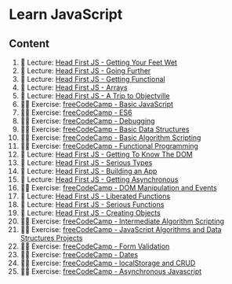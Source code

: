 # Learn JavaScript

## Content

1. 📖 Lecture: [Head First JS - Getting Your Feet Wet](./js-lec-head-first-js-getting-your-feet-wet.md)
2. 📖 Lecture: [Head First JS - Going Further](./js-lec-head-first-js-going-further.md)
3. 📖 Lecture: [Head First JS - Getting Functional](./js-lec-head-first-js-getting-functional.md)
4. 📖 Lecture: [Head First JS - Arrays](./js-lec-head-first-js-arrays.md)
5. 📖 Lecture: [Head First JS - A Trip to Objectville](./js-lec-head-first-js-a-trip-to-objectville.md)
6. 🏃‍♂️ Exercise: [freeCodeCamp - Basic JavaScript](./js-ex-freecodecamp-basic-js.md)
7. 🏃‍♂️ Exercise: [freeCodeCamp - ES6](./js-ex-freecodecamp-es6.md)
8. 🏃‍♂️ Exercise: [freeCodeCamp - Debugging](./js-ex-freecodecamp-debugging.md)
9. 🏃‍♂️ Exercise: [freeCodeCamp - Basic Data Structures](./js-ex-freecodecamp-basic-data-structures.md)
10. 🏃‍♂️ Exercise: [freeCodeCamp - Basic Algorithm Scripting](./js-ex-freecodecamp-basic-algorithm-scripting.md)
11. 🏃‍♂️ Exercise: [freeCodeCamp - Functional Programming](./js-ex-freecodecamp-functional-programming.md)
12. 📖 Lecture: [Head First JS - Getting To Know The DOM](./js-lec-head-first-js-getting-to-know-the-dom.md)
13. 📖 Lecture: [Head First JS - Serious Types](./js-lec-head-first-js-serious-types.md)
14. 📖 Lecture: [Head First JS - Building an App](./js-lec-head-first-js-building-an-app.md)
15. 📖 Lecture: [Head First JS - Getting Asynchronous](./js-lec-head-first-js-getting-asynchronous.md)
16. 🏃‍♂️ Exercise: [freeCodeCamp - DOM Manipulation and Events](./js-ex-freecodecamp-dom-manipulation-and-events.md)
17. 📖 Lecture: [Head First JS - Liberated Functions](./js-lec-head-first-js-liberated-functions.md)
18. 📖 Lecture: [Head First JS - Serious Functions](./js-lec-head-first-js-serious-functions.md)
19. 📖 Lecture: [Head First JS - Creating Objects](./js-lec-head-first-js-creating-objects.md)
20. 🏃‍♂️ Exercise: [freeCodeCamp - Intermediate Algorithm Scripting](./js-ex-freecodecamp-intermediate-algorithm-scripting.md)
21. 🏃‍♂️ Exercise: [freeCodeCamp - JavaScript Algorithms and Data Structures Projects](./js-ex-freecodecamp-projects.md)
22. 🏃‍♂️ Exercise: [freeCodeCamp - Form Validation](./js-ex-freecodecamp-form-validation.md)
23. 🏃‍♂️ Exercise: [freeCodeCamp - Dates](./js-ex-freecodecamp-dates.md)
24. 🏃‍♂️ Exercise: [freeCodeCamp - localStorage and CRUD](./js-ex-freecodecamp-local-storage-and-crud.md)
25. 🏃‍♂️ Exercise: [freeCodeCamp - Asynchronous Javascript](./js-ex-freecodecamp-asynchronous-javascript.md)
